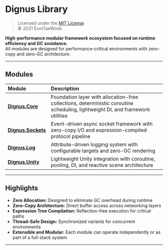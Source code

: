 
# Dignus Library

> Licensed under the [MIT License](./LICENSE)  
> © 2021 EomTaeWook
> 

**High-performance modular framework ecosystem focused on runtime efficiency and GC avoidance.**  
All modules are designed for performance-critical environments with zero-copy and zero-GC architecture.

---

## Modules

| Module | Description |
| :--- | :--- |
| [**Dignus.Core**](./publish/Dignus.Core.md) | Foundation layer with allocation-free collections, deterministic coroutine scheduling, lightweight DI, and framework utilities |
| [**Dignus.Sockets**](./publish/Dignus.Sockets.md) | Event-driven async socket framework with zero-copy I/O and expression-compiled protocol pipeline |
| [**Dignus.Log**](./publish/Dignus.Log.md) | Attribute-driven logging system with configurable targets and zero-GC rendering |
| [**Dignus.Unity**](./publish/Dignus.Unity.md) | Lightweight Unity integration with coroutine, pooling, DI, and reactive scene architecture |

---

## Highlights

- **Zero Allocation:** Designed to eliminate GC overhead during runtime  
- **Zero-Copy Architecture:** Direct buffer access across networking layers  
- **Expression Tree Compilation:** Reflection-free execution for critical paths  
- **Thread-Safe Design:** Synchronized variants for concurrent environments  
- **Extensible and Modular:** Each module can operate independently or as part of a full-stack system  

---